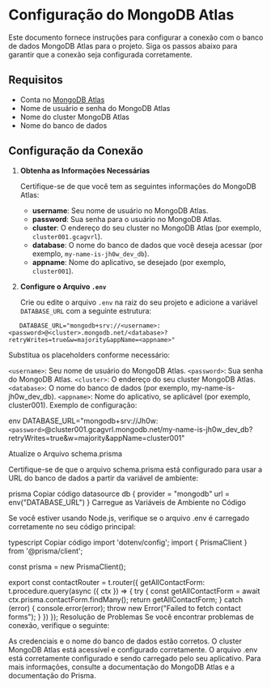 # Configuração do MongoDB Atlas

Este documento fornece instruções para configurar a conexão com o banco de dados MongoDB Atlas para o projeto. Siga os passos abaixo para garantir que a conexão seja configurada corretamente.

## Requisitos

- Conta no [MongoDB Atlas](https://cloud.mongodb.com/)
- Nome de usuário e senha do MongoDB Atlas
- Nome do cluster MongoDB Atlas
- Nome do banco de dados

## Configuração da Conexão

1. **Obtenha as Informações Necessárias**

   Certifique-se de que você tem as seguintes informações do MongoDB Atlas:
   - **username**: Seu nome de usuário no MongoDB Atlas.
   - **password**: Sua senha para o usuário no MongoDB Atlas.
   - **cluster**: O endereço do seu cluster no MongoDB Atlas (por exemplo, `cluster001.gcagvrl`).
   - **database**: O nome do banco de dados que você deseja acessar (por exemplo, `my-name-is-jh0w_dev_db`).
   - **appname**: Nome do aplicativo, se desejado (por exemplo, `cluster001`).

2. **Configure o Arquivo `.env`**

   Crie ou edite o arquivo `.env` na raiz do seu projeto e adicione a variável `DATABASE_URL` com a seguinte estrutura:

```env
   DATABASE_URL="mongodb+srv://<username>:<password>@<cluster>.mongodb.net/<database>?retryWrites=true&w=majority&appName=<appname>"
```

Substitua os placeholders conforme necessário:

`<username>`: Seu nome de usuário do MongoDB Atlas.
`<password>`: Sua senha do MongoDB Atlas.
`<cluster>`: O endereço do seu cluster MongoDB Atlas.
`<database>`: O nome do banco de dados (por exemplo, my-name-is-jh0w_dev_db).
`<appname>`: Nome do aplicativo, se aplicável (por exemplo, cluster001).
Exemplo de configuração:

env
DATABASE_URL="mongodb+srv://Jh0w:`<password>`@cluster001.gcagvrl.mongodb.net/my-name-is-jh0w_dev_db?retryWrites=true&w=majority&appName=cluster001"

Atualize o Arquivo schema.prisma

Certifique-se de que o arquivo schema.prisma está configurado para usar a URL do banco de dados a partir da variável de ambiente:

prisma
Copiar código
datasource db {
  provider = "mongodb"
  url      = env("DATABASE_URL")
}
Carregue as Variáveis de Ambiente no Código

Se você estiver usando Node.js, verifique se o arquivo .env é carregado corretamente no seu código principal:

typescript
Copiar código
import 'dotenv/config';
import { PrismaClient } from '@prisma/client';

const prisma = new PrismaClient();

export const contactRouter = t.router({
  getAllContactForm: t.procedure.query(async ({ ctx }) => {
    try {
      const getAllContactForm = await ctx.prisma.contactForm.findMany();
      return getAllContactForm;
    } catch (error) {
      console.error(error);
      throw new Error("Failed to fetch contact forms");
    }
  })
});
Resolução de Problemas
Se você encontrar problemas de conexão, verifique o seguinte:

As credenciais e o nome do banco de dados estão corretos.
O cluster MongoDB Atlas está acessível e configurado corretamente.
O arquivo .env está corretamente configurado e sendo carregado pelo seu aplicativo.
Para mais informações, consulte a documentação do MongoDB Atlas e a documentação do Prisma.
